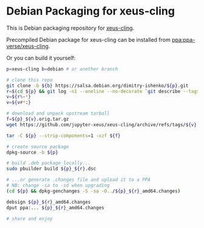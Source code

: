# Debian Packaging for xeus-cling

This is Debian packaging repository for 
[xeus-cling](https://github.com/jupyter-xeus/xeus-cling).

Precompiled Debian package for xeus-cling can be installed from
[ppa:ppa-verse/xeus-cling](https://launchpad.net/~ppa-verse/+archive/ubuntu/xeus-cling).

Or you can build it yourself:

```bash
p=xeus-cling b=debian # or another branch

# clone this repo
git clone -b ${b} https://salsa.debian.org/dimitry-ishenko/${p}.git
r=$(cd ${p} && git log -n1 --oneline --no-decorate `git describe --tags --abbrev=0` | cut -d/ -f2)
v=${r%-*}
v=${v#*:}

# download and unpack upstream tarball
f=${p}_${v}.orig.tar.gz
wget https://github.com/jupyter-xeus/xeus-cling/archive/refs/tags/${v}.tar.gz -O ${f}

tar -C ${p} --strip-components=1 -xzf ${f}

# create source package
dpkg-source -b ${p}

# build .deb package locally...
sudo pbuilder build ${p}_${r}.dsc

# ...or generate .changes file and upload it to a PPA
# NB: change -sa to -sd when upgrading
(cd ${p} && dpkg-genchanges -S -sa -O../${p}_${r}_amd64.changes)

debsign ${p}_${r}_amd64.changes
dput ppa:... ${p}_${r}_amd64.changes

# share and enjoy
```
